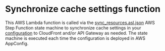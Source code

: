 # Synchronize cache settings function

This AWS Lambda function is called via the [sync_resources.asl.json](../statemachine/sync_resources.asl.json) AWS Step Function state machine to synchronize cache settings in your [configuration](../../docs/configuration.md) to CloudFront and/or API Gateway as needed. The state machine is executed each time the configuration is deployed in AWS AppConfig.